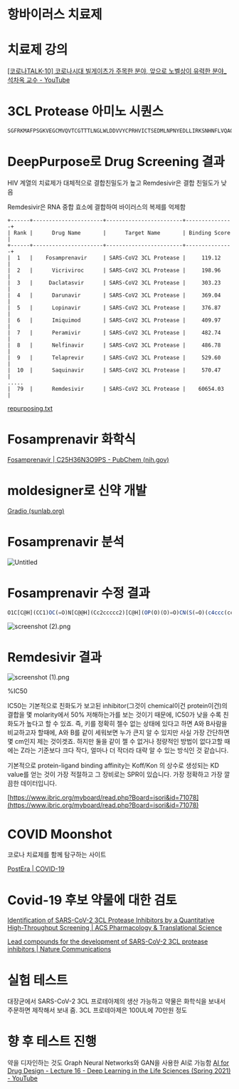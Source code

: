 # 항바이러스 치료제

# 치료제 강의

[[코로나TALK-10] 코로나시대 빌게이츠가 주목한 분야, 앞으로 노벨상이 유력한 분야_석차옥 교수 - YouTube](https://www.youtube.com/watch?v=uogbYwPSsuQ&ab_channel=%EC%B9%B4%EC%98%A4%EC%8A%A4%EC%82%AC%EC%9D%B4%EC%96%B8%EC%8A%A4)


# 3CL Protease 아미노 시퀀스

```jsx
SGFRKMAFPSGKVEGCMVQVTCGTTTLNGLWLDDVVYCPRHVICTSEDMLNPNYEDLLIRKSNHNFLVQAGNVQLRVIGHSMQNCVLKLKVDTANPKTPKYKFVRIQPGQTFSVLACYNGSPSGVYQCAMRPNFTIKGSFLNGSCGSVGFNIDYDCVSFCYMHHMELPTGVHAGTDLEGNFYGPFVDRQTAQAAGTDTTITVNVLAWLYAAVINGDRWFLNRFTTTLNDFNLVAMKYNYEPLTQDHVDILGPLSAQTGIAVLDMCASLKELLQNGMNGRTILGSALLEDEFTPFDVVRQCSGVTFQ
```

# DeepPurpose로 Drug Screening 결과

HIV 계열의 치료제가 대체적으로 결합친밀도가 높고 Remdesivir은 결합 친밀도가 낮음

Remdesivir은 RNA 중합 효소에 결합하여 바이러스의 복제를 억제함

```
+------+----------------------+------------------------+---------------+
| Rank |      Drug Name       |      Target Name       | Binding Score |
+------+----------------------+------------------------+---------------+
|  1   |    Fosamprenavir     | SARS-CoV2 3CL Protease |     119.12    |
|  2   |      Vicriviroc      | SARS-CoV2 3CL Protease |     198.96    |
|  3   |     Daclatasvir      | SARS-CoV2 3CL Protease |     303.23    |
|  4   |      Darunavir       | SARS-CoV2 3CL Protease |     369.04    |
|  5   |      Lopinavir       | SARS-CoV2 3CL Protease |     376.87    |
|  6   |      Imiquimod       | SARS-CoV2 3CL Protease |     409.97    |
|  7   |      Peramivir       | SARS-CoV2 3CL Protease |     482.74    |
|  8   |      Nelfinavir      | SARS-CoV2 3CL Protease |     486.78    |
|  9   |      Telaprevir      | SARS-CoV2 3CL Protease |     529.60    |
|  10  |      Saquinavir      | SARS-CoV2 3CL Protease |     570.47    |
.....
|  79  |      Remdesivir      | SARS-CoV2 3CL Protease |    60654.03   |
```

[repurposing.txt](asset/antiviral/repurposing.txt)

# Fosamprenavir 화학식

[Fosamprenavir | C25H36N3O9PS - PubChem (nih.gov)](https://pubchem.ncbi.nlm.nih.gov/compound/Fosamprenavir)

# moldesigner로 신약 개발

[Gradio (sunlab.org)](http://deeppurpose.sunlab.org/)

# Fosamprenavir 분석

![Untitled](asset/antiviral/Untitled.png)

# Fosamprenavir 수정 결과

```jsx
O1C[C@H](CC1)OC(=O)N[C@@H](Cc2ccccc2)[C@H](OP(O)(O)=O)CN(S(=O)(c4ccc(cc4)N)=O)CC(C)C3CCCCC3
```

![screenshot (2).png](asset/antiviral/screenshot_(2).png)

# Remdesivir 결과

![screenshot (1).png](asset/antiviral/screenshot_(1).png)

%IC50

IC50는 기본적으로 친화도가 보고된 inhibitor(그것이 chemical이건 protein이건)의 결합을 몇 molarity에서 50% 저해하는가를 보는 것이기 때문에, IC50가 낮을 수록 친화도가 높다고 할 수 있죠. 즉, 키를 정확히 젤수 없는 상태에 있다고 하면 A와 B사람을 비교하고자 할때에, A와 B를 같이 세워보면 누가 큰지 알 수 있지만 사실 가장 간단하면 몇 cm인지 제는 것이겟죠. 하지만 둘을 같이 젤 수 없거나 정량적인 방법이 없다고할 때에는 Z라는 기준보다 크다 작다, 얼마나 더 작더라 대략 알 수 있는 방식인 것 같습니다.

기본적으로 protein-ligand binding affinity는 Koff/Kon 의 상수로 생성되는 KD value를 얻는 것이 가장 적절하고 그 장비로는 SPR이 있습니다. 가장 정확하고 가장 깔끔한 데이터입니다.

[https://www.ibric.org/myboard/read.php?Board=isori&id=71078](https://www.ibric.org/myboard/read.php?Board=isori&id=71078)

# COVID Moonshot

코로나 치료제를 함께 탐구하는 사이트

[PostEra | COVID-19](https://covid.postera.ai/covid)

# Covid-19 후보 약물에 대한 검토

[Identification of SARS-CoV-2 3CL Protease Inhibitors by a Quantitative High-Throughput Screening | ACS Pharmacology & Translational Science](https://pubs.acs.org/doi/10.1021/acsptsci.0c00108)

[Lead compounds for the development of SARS-CoV-2 3CL protease inhibitors | Nature Communications](https://www.nature.com/articles/s41467-021-22362-2)

# 실험 테스트

대장균에서 SARS-CoV-2 3CL 프로테아제의 생산 가능하고 약물은 화학식을 보내서 주문하면 제작해서 보내 줌.
3CL 프로테아제은 100UL에 70만원 정도 

# 향 후 테스트 진행
약을 디자인하는 것도 Graph Neural Networks와 GAN을 사용한 AI로 가능함
[AI for Drug Design - Lecture 16 - Deep Learning in the Life Sciences (Spring 2021) - YouTube](https://www.youtube.com/watch?v=AHVJv5RNqKs&ab_channel=ManolisKellis)
